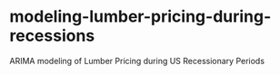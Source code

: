 # modeling-lumber-pricing-during-recessions
ARIMA modeling of Lumber Pricing during US Recessionary Periods
